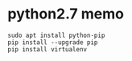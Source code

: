 # python2.7 memo
```
sudo apt install python-pip
pip install --upgrade pip
pip install virtualenv
```
